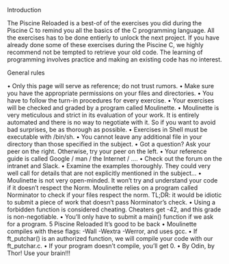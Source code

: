 Introduction

The Piscine Reloaded is a best-of of the exercises you did during the Piscine C to
remind you all the basics of the C programming language. All the exercises has to be
done entierly to unlock the next project.
If you have already done some of these exercises during the Piscine C, we highly
recommend not be tempted to retrieve your old code. The learning of programming
involves practice and making an existing code has no interest.

General rules

• Only this page will serve as reference; do not trust rumors.
• Make sure you have the appropriate permissions on your files and directories.
• You have to follow the turn-in procedures for every exercise.
• Your exercises will be checked and graded by a program called Moulinette.
• Moulinette is very meticulous and strict in its evaluation of your work. It is entirely
automated and there is no way to negotiate with it. So if you want to avoid bad
surprises, be as thorough as possible.
• Exercises in Shell must be executable with /bin/sh.
• You cannot leave any additional file in your directory than those specified in the
subject.
• Got a question? Ask your peer on the right. Otherwise, try your peer on the left.
• Your reference guide is called Google / man / the Internet / ....
• Check out the forum on the intranet and Slack.
• Examine the examples thoroughly. They could very well call for details that are
not explicitly mentioned in the subject...
• Moulinette is not very open-minded. It won’t try and understand your code if it
doesn’t respect the Norm. Moulinette relies on a program called Norminator to
check if your files respect the norm. TL;DR: it would be idiotic to submit a piece
of work that doesn’t pass Norminator’s check.
• Using a forbidden function is considered cheating. Cheaters get -42, and this grade
is non-negotiable.
• You’ll only have to submit a main() function if we ask for a program.
5
Piscine Reloaded It’s good to be back
• Moulinette compiles with these flags: -Wall -Wextra -Werror, and uses gcc.
• If ft_putchar() is an authorized function, we will compile your code with our
ft_putchar.c.
• If your program doesn’t compile, you’ll get 0.
• By Odin, by Thor! Use your brain!!!
